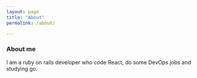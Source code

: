 ```yaml
---
layout: page
title: "About"
permalink: /about/

---
```


### About me

I am a ruby on rails developer who code React, do some DevOps jobs and studying go.
